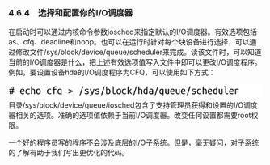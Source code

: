 ### 4.6.4　选择和配置你的I/O调度器

在启动时可以通过内核命令参数iosched来指定默认的I/O调度器。有效选项包括as、cfq、deadline和noop。也可以在运行时针对每个块设备进行选择，可以通过修改文件/sys/block/device/queue/scheduler来完成。读该文件时，可以知道当前的I/O调度器是什么，把上述有效选项值写入文件中即可以更改I/O调度程序。例如，要设置设备hda的I/O调度程序为CFQ，可以使用如下方式：



![177.png](../images/177.png)
目录/sys/block/device/queue/iosched包含了支持管理员获得和设置的I/O调度器相关的选项。准确的选项值依赖于当前I/O调度器。改变任何设置都需要root权限。

一个好的程序员写的程序不会涉及底层的I/O子系统。但是，毫无疑问，对子系统的了解有助于我们写出更优化的代码。

